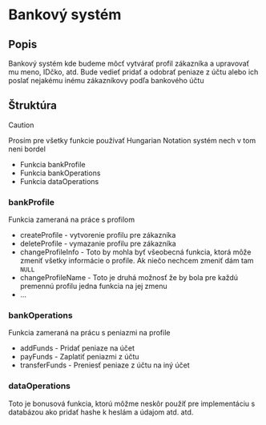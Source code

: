 # Bankový systém

## Popis
Bankový systém kde budeme môcť vytvárať profil zákazníka a upravovať mu meno, IDčko, atd. Bude vedieť pridať a odobrať peniaze z účtu alebo ich poslať nejakému inému zákazníkovy podľa bankového účtu

## Štruktúra

> [!CAUTION]
> Prosím pre všetky funkcie používať Hungarian Notation systém nech v tom neni bordel

- Funkcia bankProfile
- Funkcia bankOperations
- Funkcia dataOperations

### bankProfile
Funkcia zameraná na práce s profilom

- createProfile - vytvorenie profilu pre zákazníka
- deleteProfile - vymazanie profilu pre zákazníka
- changeProfileInfo - Toto by mohla byť všeobecná funkcia, ktorá môže zmeniť všetky informácie o profile. Ak niečo nechcem zmeniť dám tam `NULL`
- changeProfileName - Toto je druhá možnosť že by bola pre každú premennú profilu jedna funkcia na jej zmenu
- ...

### bankOperations
Funkcia zameraná na prácu s peniazmi na profile

- addFunds - Pridať peniaze na účet
- payFunds - Zaplatiť peniazmi z účtu
- transferFunds - Preniesť peniaze z účtu na iný účet


### dataOperations
Toto je bonusová funkcia, ktorú môžme neskôr použíť pre implementáciu s databázou ako pridať hashe k heslám a údajom atd. atd.
